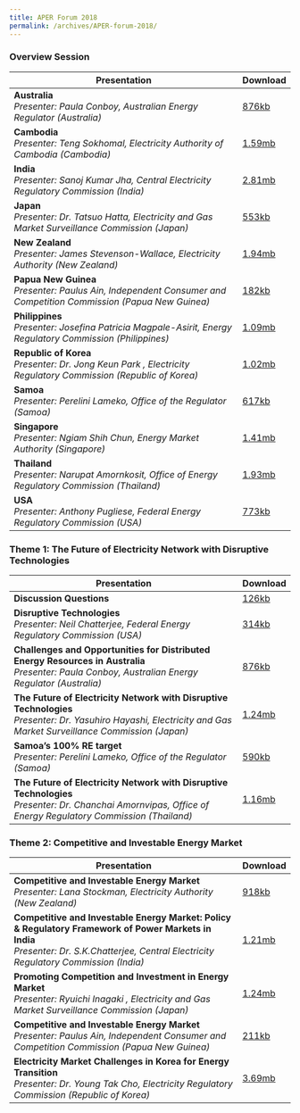 ```yaml
---
title: APER Forum 2018
permalink: /archives/APER-forum-2018/
---
```


### **Overview Session**

| **Presentation** | **Download** |
|---|:----|
| **Australia**<br>*Presenter: Paula Conboy, Australian Energy Regulator (Australia)* | [876kb](/files/2018-00-australia.pdf) |
| **Cambodia**<br>*Presenter: Teng Sokhomal, Electricity Authority of Cambodia (Cambodia)* | [1.59mb](/files/2018-00-cambodia.pdf) |
| **India**<br>*Presenter: Sanoj Kumar Jha, Central Electricity Regulatory Commission (India)* | [2.81mb](/files/2018-00-india.pdf) |
| **Japan**<br>*Presenter: Dr. Tatsuo Hatta, Electricity and Gas Market Surveillance Commission (Japan)* | [553kb](/files/2018-00-japan.pdf) |
| **New Zealand**<br>*Presenter: James Stevenson-Wallace, Electricity Authority (New Zealand)* | [1.94mb](/files/2018-00-newzealand.pdf) |
| **Papua New Guinea**<br>*Presenter: Paulus Ain, Independent Consumer and Competition Commission (Papua New Guinea)* | [182kb](/files/2018-00-png.pdf) |
| **Philippines**<br>*Presenter: Josefina Patricia Magpale-Asirit, Energy Regulatory Commission (Philippines)* | [1.09mb](/files/2018-00-philippines.pdf) |
| **Republic of Korea**<br>*Presenter: Dr. Jong Keun Park , Electricity Regulatory Commission (Republic of Korea)* | [1.02mb](/files/2018-00-korea.pdf) |
| **Samoa**<br>*Presenter: Perelini Lameko, Office of the Regulator (Samoa)* | [617kb](/files/2018-00-samoa.pdf) |
| **Singapore**<br>*Presenter: Ngiam Shih Chun, Energy Market Authority (Singapore)* | [1.41mb](/files/2018-00-singapore.pdf) |
| **Thailand**<br>*Presenter: Narupat Amornkosit, Office of Energy Regulatory Commission (Thailand)* | [1.93mb](/files/2018-00-thailand.pdf) |
| **USA**<br>*Presenter: Anthony Pugliese, Federal Energy Regulatory Commission (USA)* | [773kb](/files/2018-00-usa.pdf) |

### **Theme 1: The Future of Electricity Network with Disruptive Technologies**

| **Presentation** | **Download** |
|---|:----|
| **Discussion Questions** | [126kb](/files/2018-00-themes.pdf) |
| **Disruptive Technologies**<br>*Presenter: Neil Chatterjee, Federal Energy Regulatory Commission (USA)* | [314kb](/files/2018-01-usa.pdf) |
| **Challenges and Opportunities for Distributed Energy Resources in Australia**<br>*Presenter: Paula Conboy, Australian Energy Regulator (Australia)* | [876kb](/files/2018-01-australia.pdf) |
| **The Future of Electricity Network with Disruptive Technologies**<br>*Presenter: Dr. Yasuhiro Hayashi, Electricity and Gas Market Surveillance Commission (Japan)* | [1.24mb](/files/2018-01-japan.pdf) |
| **Samoa’s 100% RE target**<br>*Presenter: Perelini Lameko, Office of the Regulator (Samoa)* | [590kb](/files/2018-01-samoa.pdf) |
| **The Future of Electricity Network with Disruptive Technologies**<br>*Presenter: Dr. Chanchai Amornvipas, Office of Energy Regulatory Commission (Thailand)* | [1.16mb](/files/2018-01-thailand.pdf) |

### **Theme 2: Competitive and Investable Energy Market**

| **Presentation** | **Download** |
|---|:----|
| **Competitive and Investable Energy Market**<br>*Presenter: Lana Stockman, Electricity Authority (New Zealand)* | [918kb](/files/2018-02-newzealand.pdf) |
| **Competitive and Investable Energy Market: Policy & Regulatory Framework of Power Markets in India**<br>*Presenter: Dr. S.K.Chatterjee, Central Electricity Regulatory Commission (India)* | [1.21mb](/files/2018-02-india.pdf) |
| **Promoting Competition and Investment in Energy Market**<br>*Presenter: Ryuichi Inagaki , Electricity and Gas Market Surveillance Commission (Japan)* | [1.24mb](/files/2018-02-japan.pdf) |
| **Competitive and Investable Energy Market**<br>*Presenter: Paulus Ain, Independent Consumer and Competition Commission (Papua New Guinea)* | [211kb](/files/2018-02-png.pdf) |
| **Electricity Market Challenges in Korea for Energy Transition**<br>*Presenter: Dr. Young Tak Cho, Electricity Regulatory Commission (Republic of Korea)* | [3.69mb](/files/2018-02-korea.pdf) |
